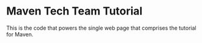 Maven Tech Team Tutorial
===

This is the code that powers the single web page that comprises the tutorial for Maven.
